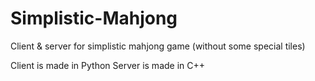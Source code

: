 # Simplistic-Mahjong
Client & server for simplistic mahjong game (without some special tiles)

Client is made in Python
Server is made in C++

